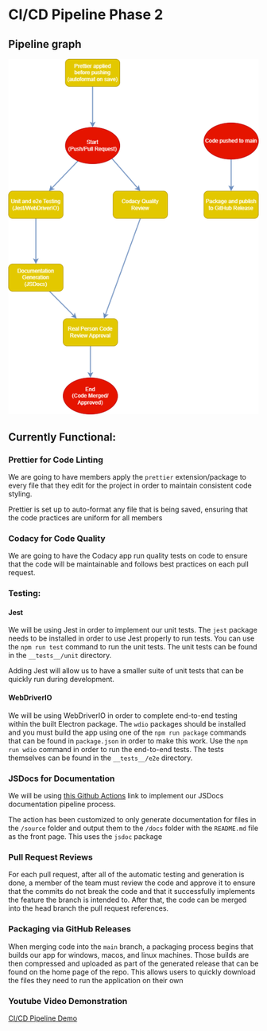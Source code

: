 # CI/CD Pipeline Phase 2

## Pipeline graph

![Drawio Pipeline Graph](phase2.drawio.png)

## Currently Functional:

### Prettier for Code Linting

We are going to have members apply the `prettier` extension/package to every file that they edit for the project in order to maintain consistent code styling.

Prettier is set up to auto-format any file that is being saved, ensuring that the code practices are uniform for all members

### Codacy for Code Quality

We are going to have the Codacy app run quality tests on code to ensure that the code will be maintainable and follows best practices on each pull request.

### Testing:

#### Jest

We will be using Jest in order to implement our unit tests. The `jest` package needs to be installed in order to use Jest properly to run tests. You can use the `npm run test` command to run the unit tests. The unit tests can be found in the `__tests__/unit` directory.

Adding Jest will allow us to have a smaller suite of unit tests that can be quickly run during development.

#### WebDriverIO

We will be using WebDriverIO in order to complete end-to-end testing within the built Electron package. The `wdio` packages should be installed and you must build the app using one of the `npm run package` commands that can be found in `package.json` in order to make this work. Use the `npm run wdio` command in order to run the end-to-end tests. The tests themselves can be found in the `__tests__/e2e` directory.

### JSDocs for Documentation

We will be using [this Github Actions](https://github.com/marketplace/actions/jsdoc-action) link to implement our JSDocs documentation pipeline process.

The action has been customized to only generate documentation for files in the `/source` folder and output them to the `/docs` folder with the `README.md` file as the front page. This uses the `jsdoc` package

### Pull Request Reviews

For each pull request, after all of the automatic testing and generation is done, a member of the team must review the code and approve it to ensure that the commits do not break the code and that it successfully implements the feature the branch is intended to. After that, the code can be merged into the head branch the pull request references.

### Packaging via GitHub Releases

When merging code into the `main` branch, a packaging process begins that builds our app for windows, macos, and linux machines. Those builds are then compressed and uploaded as part of the generated release that can be found on the home page of the repo. This allows users to quickly download the files they need to run the application on their own

### Youtube Video Demonstration

[CI/CD Pipeline Demo](https://youtu.be/87xuN17x6aM)
